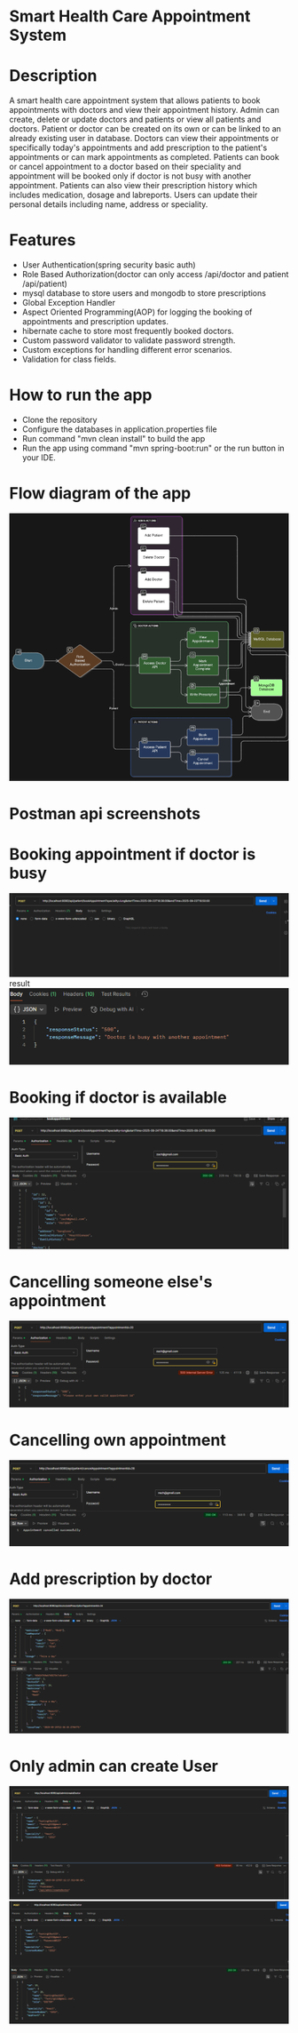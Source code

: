 # Smart Health Care Appointment System
# Description
A smart health care appointment system that allows patients to book appointments with doctors and view their appointment history.
Admin can create, delete or update doctors and patients or view all patients and doctors. Patient or doctor can be created on its own or can be linked 
to an already existing user in database.
Doctors can view their appointments or specifically today's appointments and add prescription to the patient's appointments
or can mark appointments as completed.
Patients can book or cancel appointment to a doctor based on their speciality and appointment will be booked only if doctor is not busy with 
another appointment.
Patients can also view their prescription history which includes medication, dosage and labreports.
Users can update their personal details including name, address or speciality.

# Features
- User Authentication(spring security basic auth)
- Role Based Authorization(doctor can only access /api/doctor and patient /api/patient)
- mysql database to store users and mongodb to store prescriptions
- Global Exception Handler
- Aspect Oriented Programming(AOP) for logging the booking of appointments and prescription updates.
- hibernate cache to store most frequently booked doctors.
- Custom password validator to validate password strength.
- Custom exceptions for handling different error scenarios.
- Validation for class fields.

# How to run the app
- Clone the repository
- Configure the databases in application.properties file
- Run command "mvn clean install" to build the app
- Run the app using command "mvn spring-boot:run" or the run button in your IDE.

# Flow diagram of the app
![img.png](screenshots/img.png)

# Postman api screenshots
# Booking appointment if doctor is busy
![img_1.png](screenshots/bookappointment.png)
    result
    ![img_1.png](resultofbookappointment.png)
# Booking if doctor is available
![img_1.png](screenshots/Bookingifavailable.png)
# Cancelling someone else's appointment
![img_1.png](screenshots/cacellingotherapp.png)
# Cancelling own appointment
![img_1.png](screenshots/cancellingown.png)
# Add prescription by doctor
![img_2.png](screenshots/addprescription.png)
# Only admin can create User
![img_1.png](screenshots/img_1.png)
![img_2.png](screenshots/img_2.png)

